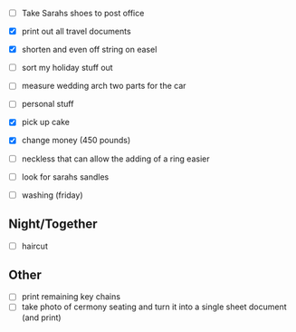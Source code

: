 - [ ] Take Sarahs shoes to post office
- [x] print out all travel documents
- [x] shorten and even off string on easel 
- [ ] sort my holiday stuff out

- [ ] measure wedding arch two parts for the car
- [ ] personal stuff

- [x] pick up cake
- [x] change money (450 pounds)
- [ ] neckless that can allow the adding of a ring easier
- [ ] look for sarahs sandles
- [ ] washing (friday)
## Night/Together
- [ ] haircut

## Other
- [ ] print remaining key chains
- [ ] take photo of cermony seating and turn it into a single sheet document (and print)